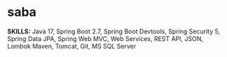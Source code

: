 # saba
**SKILLS:**
Java 17,
Spring Boot 2.7,
Spring Boot Devtools,
Spring Security 5,
Spring Data JPA,
Spring Web MVC,
Web Services,
REST API,
JSON,
Lombok
Maven,
Tomcat,
Git,
MS SQL Server
